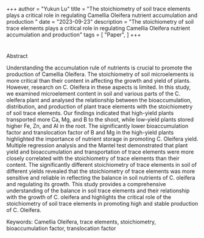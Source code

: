 +++
author = "Yukun Lu"
title = "The stoichiometry of soil trace elements plays a critical role in regulating Camellia Oleifera nutrient accumulation and production "
date = "2023-09-23"
description = "The stoichiometry of soil trace elements plays a critical role in regulating Camellia Oleifera nutrient accumulation and production"
tags = [
    "Paper",
]
+++

#
<p>Abstract</p>  
<p>Understanding the accumulation rule of nutrients is crucial to promote the production of Camellia Oleifera. The stoichiometry of soil microelements is more critical than their content in affecting the growth and yield of plants. However, research on C. Oleifera in these aspects is limited. In this study, we examined microelement content in soil and various parts of the C. oleifera plant and analysed the relationship between the bioaccumulation, distribution, and production of plant trace elements with the stoichiometry of soil trace elements. Our findings indicated that high-yield plants transported more Ca, Mg, and B to the shoot, while low-yield plants stored higher Fe, Zn, and Al in the root. The significantly lower bioaccumulation factor and translocation factor of B and Mg in the high-yield plants highlighted the importance of nutrient storage in promoting C. Oleifera yield. Multiple regression analysis and the Mantel test demonstrated that plant yield and bioaccumulation and transportation of trace elements were more closely correlated with the stoichiometry of trace elements than their content. The significantly different stoichiometry of trace elements in soil of different yields revealed that the stoichiometry of trace elements was more sensitive and reliable in reflecting the balance in soil nutrients of C. oleifera and regulating its growth. This study provides a comprehensive understanding of the balance in soil trace elements and their relationship with the growth of C. oleifera and highlights the critical role of the stoichiometry of soil trace elements in promoting high and stable production of C. Oleifera.</p>

Keywords: Camellia Oleifera, trace elements, stoichiometry, bioaccumulation factor, translocation factor




